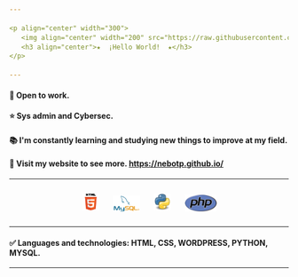 ```yaml
---
                                                                                                                             
<p align="center" width="300">
   <img align="center" width="200" src="https://raw.githubusercontent.com/nebotp/nebotp/main/images/1689678441960-modified.png" />
   <h3 align="center">★  ¡Hello World!  ★</h3>
</p>

---
```


#### 💼 Open to work.
#### ⭐ Sys admin and Cybersec.
#### 📚 I'm constantly learning and studying new things to improve at my field.
#### 📃 Visit my website to see more. https://nebotp.github.io/

---

<p align="center">
  <code><img title="HTML" height="30" alt="html" HSPACE="12" VSPACE="12" src="https://raw.githubusercontent.com/nebotp/nebotp/main/images/html.png"></code>
  <code><img title="MYSQL" height="30" alt="nodejs" HSPACE="9" VSPACE="9" src="https://raw.githubusercontent.com/nebotp/nebotp/main/images/mysql.png"></code>
  <code><img title="PYTHON" height="30" alt="python" HSPACE="12" VSPACE="12" src="https://raw.githubusercontent.com/nebotp/nebotp/main/images/python.png"></code>
  <code><img title="PHP" height="30" alt="python" HSPACE="10" VSPACE="10" src="https://raw.githubusercontent.com/nebotp/nebotp/main/images/PHP_logo.png"></code>
</p>
  
---

#### ✅ Languages and technologies: HTML, CSS, WORDPRESS, PYTHON, MYSQL.


---
